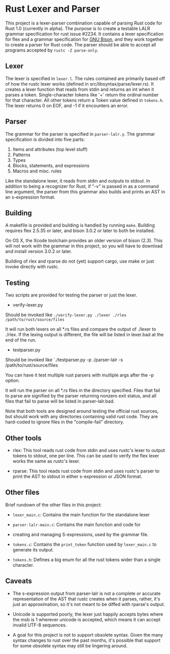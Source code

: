 # Rust Lexer and Parser

This project is a lexer-parser combination capable of parsing Rust
code for Rust 1.0 (currently in alpha). The purpose is to create a
testable LALR grammar specification for rust issue #2234. It contains
a lexer specification for flex and a grammar specification for [GNU
Bison](https://www.gnu.org/software/bison/), and they work together
to create a parser for Rust code. The parser should be able to
accept all programs accepted by `rustc -Z parse-only`.

## Lexer

The lexer is specified in `lexer.l`. The rules contained are primarily
based off of how the rustc lexer works (defined in
src/libsyntax/parse/lexer.rs). It creates a lexer function that reads
from stdin and returns an int when it parses a token. Single-character
tokens like '+' return the ordinal number for that character. All
other tokens return a Token value defined in `tokens.h`. The lexer
returns 0 on EOF, and -1 if it encounters an error.

## Parser

The grammar for the parser is specified in `parser-lalr.y`. The
grammar specification is divided into five parts:

1. Items and attributes (top level stuff)
2. Patterns
3. Types
4. Blocks, statements, and expressions
5. Macros and misc. rules

Like the standalone lexer, it reads from stdin and outputs to
stdout. In addition to being a recognizer for Rust, if "-v" is passed
in as a command line argument, the parser from this grammar also
builds and prints an AST in an s-expression format.

## Building

A makefile is provided and building is handled by running
`make`. Building requires flex 2.5.35 or later, and bison 3.0.2 or
later to both be installed.

On OS X, the Xcode toolchain provides an older version of bison
(2.3). This will not work with the grammar in this project, so you
will have to download and install version 3.0.2 or later.

Building of rlex and rparse do not (yet) support cargo, use make or
just invoke directly with rustc.

## Testing

Two scripts are provided for testing the parser or just the lexer.

* verify-lexer.py

Should be invoked like `./verify-lexer.py ./lexer ./rlex /path/to/rust/source/files`

It will run both lexers on all *.rs files and compare the output of
./lexer to ./rlex. If the lexing output is different, the file will be
listed in lexer.bad at the end of the run.

* testparser.py 

Should be invoked like `./testparser.py -p ./parser-lalr -s /path/to/rust/source/files

You can have it test multiple rust parsers with multiple args after
the -p option.

It will run the parser on all *.rs files in the directory
specified. Files that fail to parse are signified by the parser
returning nonzero exit status, and all files that fail to parse will
be listed in parser-lalr.bad.

Note that both tools are designed around testing the official rust
sources, but should work with any directories containing valid rust
code. They are hard-coded to ignore files in the "compile-fail"
directory.

## Other tools

* rlex: This tool reads rust code from stdin and uses rustc's lexer to
  output tokens to stdout, one per line. This can be used to verify
  the flex lexer works the same as rustc's lexer.

* rparse: This tool reads rust code from stdin and uses rustc's parser
  to print the AST to stdout in either s-expression or JSON format.

## Other files

Brief rundown of the other files in this project:

* `lexer_main.c`: Contains the main function for the standalone lexer

* `parser-lalr-main.c`: Contains the main function and code for

* creating and managing S-expressions, used by the grammar file.

* `tokens.c`: Contains the `print_token` function used by
  `lexer_main.c` to generate its output.

* `tokens.h`: Defines a big enum for all the rust tokens wider than a
  single character.

## Caveats

* The s-expression output from parser-lalr is not a complete or
  accurate representation of the AST that rustc creates when it
  parses, rather, it's just an approximation, so it's not meant to be
  diffed with rparse's output.

* Unicode is supported poorly, the lexer just happily accepts bytes
  where the msb is 1 wherever unicode is accepted, which means it can
  accept invalid UTF-8 sequences.

* A goal for this project is not to support obsolete syntax.  Given
  the many syntax changes to rust over the past months, it's possible
  that support for some obsolete syntax may still be lingering around.
